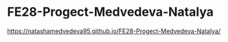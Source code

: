 # FE28-Progect-Medvedeva-Natalya

https://natashamedvedeva95.github.io/FE28-Progect-Medvedeva-Natalya/
